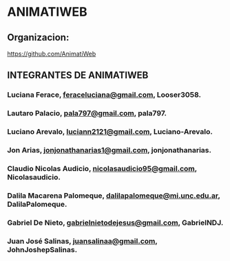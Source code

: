 # ANIMATIWEB

## Organizacion:

https://github.com/AnimatiWeb


## **INTEGRANTES DE ANIMATIWEB**

### Luciana Ferace, feraceluciana@gmail.com, Looser3058.
### Lautaro Palacio, pala797@gmail.com, pala797.
### Luciano Arevalo, luciann2121@gmail.com, Luciano-Arevalo.
### Jon Arias, jonjonathanarias1@gmail.com, jonjonathanarias.
### Claudio Nicolas Audicio, nicolasaudicio95@gmail.com, Nicolasaudicio.
### Dalila Macarena Palomeque, dalilapalomeque@mi.unc.edu.ar, DalilaPalomeque.
### Gabriel De Nieto, gabrielnietodejesus@gmail.com, GabrielNDJ.
### Juan José Salinas, juansalinaa@gmail.com, JohnJoshepSalinas.


